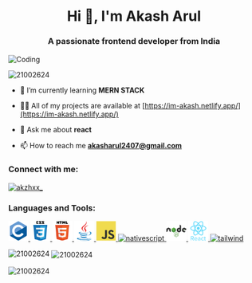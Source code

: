 <h1 align="center">Hi 👋, I'm Akash Arul</h1>
<h3 align="center">A passionate frontend developer from India</h3>
<img align="center" alt="Coding" width="400" src="https://wallpaperaccess.com/full/2068765.jpg" />

<p align="left"> <img src="https://komarev.com/ghpvc/?username=21002624&label=Profile%20views&color=0e75b6&style=flat" alt="21002624" /> </p>



- 🌱 I’m currently learning **MERN STACK**

- 👨‍💻 All of my projects are available at [https://im-akash.netlify.app/](https://im-akash.netlify.app/)

- 💬 Ask me about **react**

- 📫 How to reach me **akasharul2407@gmail.com**

<h3 align="left">Connect with me:</h3>
<p align="left">
<a href="https://instagram.com/akzhxx_" target="blank"><img align="center" src="https://raw.githubusercontent.com/rahuldkjain/github-profile-readme-generator/master/src/images/icons/Social/instagram.svg" alt="akzhxx_" height="30" width="40" /></a>
</p>

<h3 align="left">Languages and Tools:</h3>
<p align="left"> <a href="https://www.cprogramming.com/" target="_blank" rel="noreferrer"> <img src="https://raw.githubusercontent.com/devicons/devicon/master/icons/c/c-original.svg" alt="c" width="40" height="40"/> </a> <a href="https://www.w3schools.com/css/" target="_blank" rel="noreferrer"> <img src="https://raw.githubusercontent.com/devicons/devicon/master/icons/css3/css3-original-wordmark.svg" alt="css3" width="40" height="40"/> </a> <a href="https://www.w3.org/html/" target="_blank" rel="noreferrer"> <img src="https://raw.githubusercontent.com/devicons/devicon/master/icons/html5/html5-original-wordmark.svg" alt="html5" width="40" height="40"/> </a> <a href="https://www.java.com" target="_blank" rel="noreferrer"> <img src="https://raw.githubusercontent.com/devicons/devicon/master/icons/java/java-original.svg" alt="java" width="40" height="40"/> </a> <a href="https://developer.mozilla.org/en-US/docs/Web/JavaScript" target="_blank" rel="noreferrer"> <img src="https://raw.githubusercontent.com/devicons/devicon/master/icons/javascript/javascript-original.svg" alt="javascript" width="40" height="40"/> </a> <a href="https://nativescript.org/" target="_blank" rel="noreferrer"> <img src="https://raw.githubusercontent.com/detain/svg-logos/780f25886640cef088af994181646db2f6b1a3f8/svg/nativescript.svg" alt="nativescript" width="40" height="40"/> </a> <a href="https://nodejs.org" target="_blank" rel="noreferrer"> <img src="https://raw.githubusercontent.com/devicons/devicon/master/icons/nodejs/nodejs-original-wordmark.svg" alt="nodejs" width="40" height="40"/> </a> <a href="https://reactjs.org/" target="_blank" rel="noreferrer"> <img src="https://raw.githubusercontent.com/devicons/devicon/master/icons/react/react-original-wordmark.svg" alt="react" width="40" height="40"/> </a> <a href="https://tailwindcss.com/" target="_blank" rel="noreferrer"> <img src="https://www.vectorlogo.zone/logos/tailwindcss/tailwindcss-icon.svg" alt="tailwind" width="40" height="40"/> </a> </p>

<p><img align="left" src="https://github-readme-stats.vercel.app/api/top-langs?username=21002624&show_icons=true&locale=en&layout=compact" alt="21002624" /></p>

<p>&nbsp;<img align="center" src="https://github-readme-stats.vercel.app/api?username=21002624&show_icons=true&locale=en" alt="21002624" /></p>

<p><img align="center" src="https://github-readme-streak-stats.herokuapp.com/?user=21002624&" alt="21002624" /></p>
